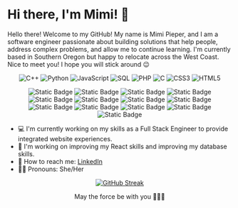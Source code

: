 # Hi there, I'm Mimi! 👋


Hello there! Welcome to my GitHub! My name is Mimi Pieper, and I am a software engineer passionate about building solutions that help people, address complex problems, and allow me to continue learning. I'm currently based in Southern Oregon but happy to relocate across the West Coast. Nice to meet you! I hope you will stick around 😉

<div align="center">
  
  ![C++](https://img.shields.io/badge/C%2B%2B-blue?logo=C%2B%2B)
  ![Python](https://img.shields.io/badge/Python-green?logo=Python)
  ![JavaScript](https://img.shields.io/badge/-JavaScript-%23F7DF1E?style=flat-square&logo=javascript&logoColor=yellow)
  ![SQL](https://img.shields.io/badge/SQL-orange?logo=SQL)
  ![PHP](https://img.shields.io/badge/PHP-red?logo=PHP)
  ![C](https://img.shields.io/badge/C-purple?logo=C)
  ![CSS3](https://img.shields.io/badge/-CSS3-%231572B6?style=flat-square&logo=css3)
  ![HTML5](https://img.shields.io/badge/-HTML5-%23E34F26?style=flat-square&logo=html5&logoColor=white)
  
</div>

<div align="center">
  
![Static Badge](https://img.shields.io/badge/Docker-purple?logo=Docker)
![Static Badge](https://img.shields.io/badge/React-orange?logo=React)
![Static Badge](https://img.shields.io/badge/DynamoDB-yellow?logo=DynamoDB)
![Static Badge](https://img.shields.io/badge/MongoDB-green?logo=MongoDB)
![Static Badge](https://img.shields.io/badge/React_Native-blue?logo=React_Native)
![Static Badge](https://img.shields.io/badge/Express-purple?logo=Express)
![Static Badge](https://img.shields.io/badge/Node.js-blue?logo=Node.js)
![Static Badge](https://img.shields.io/badge/Scikit-Learn-green?logo=Scikit-Learn)
![Static Badge](https://img.shields.io/badge/Numpy-yellow?logo=Numpy)
![Static Badge](https://img.shields.io/badge/Pandas-orange?logo=Pandas)
![Static Badge](https://img.shields.io/badge/AWS-red?logo=AWS)
![Static Badge](https://img.shields.io/badge/Azure-purple?logo=Azure)
![Static Badge](https://img.shields.io/badge/Google_Cloud_Platform-blue?logo=Google%20Cloud%20Platform)

</div>

- 💻 I'm currently working on my skills as a Full Stack Engineer to provide integrated website experiences.
- 🦀 I'm working on improving my React skills and improving my database skills.
- 📱 How to reach me: [LinkedIn](https://www.linkedin.com/in/mimi-pieper/)
- 👱‍♀️ Pronouns: She/Her

<div align="center">
  
[![GitHub Streak](https://streak-stats.demolab.com/?user=cutecatfann&theme=highcontrast&card_width=700&starting_year=2024)](https://git.io/streak-stats)

May the force be with you 🌟👊🏼

</div>
